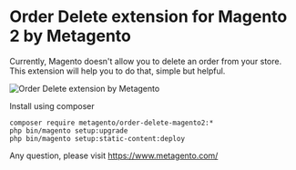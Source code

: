 # Order Delete extension for Magento 2 by Metagento

Currently, Magento doesn't allow you to delete an order from your store. This extension will help you to do that, simple but helpful.

![Order Delete extension by Metagento](http://www.metagento.com/media/metagento/orderdelete-m2/order-grid.jpg)

Install using composer

```
composer require metagento/order-delete-magento2:*
php bin/magento setup:upgrade
php bin/magento setup:static-content:deploy
```

Any question, please visit https://www.metagento.com/
